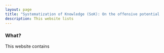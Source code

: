 ```yaml
---
layout: page
title: "Systematization of Knowledge (SoK): On the offensive potential of AI"
description: This website lists
---
```





### What?

This website contains 

